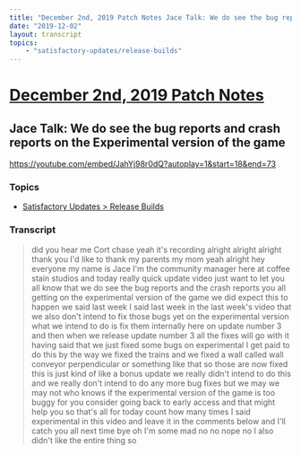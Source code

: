 ```yaml
---
title: "December 2nd, 2019 Patch Notes Jace Talk: We do see the bug reports and crash reports on the Experimental version of the game"
date: "2019-12-02"
layout: transcript
topics:
    - "satisfactory-updates/release-builds"
---
```

# [December 2nd, 2019 Patch Notes](../2019-12-02.md)
## Jace Talk: We do see the bug reports and crash reports on the Experimental version of the game
https://youtube.com/embed/JahYj98r0dQ?autoplay=1&start=18&end=73

### Topics
* [Satisfactory Updates > Release Builds](../topics/satisfactory-updates/release-builds.md)

### Transcript

> did you hear me Cort chase yeah it's recording alright alright alright thank you I'd like to thank my parents my mom yeah alright hey everyone my name is Jace I'm the community manager here at coffee stain studios and today really quick update video just want to let you all know that we do see the bug reports and the crash reports you all getting on the experimental version of the game we did expect this to happen we said last week I said last week in the last week's video that we also don't intend to fix those bugs yet on the experimental version what we intend to do is fix them internally here on update number 3 and then when we release update number 3 all the fixes will go with it having said that we just fixed some bugs on experimental I get paid to do this by the way we fixed the trains and we fixed a wall called wall conveyor perpendicular or something like that so those are now fixed this is just kind of like a bonus update we really didn't intend to do this and we really don't intend to do any more bug fixes but we may we may not who knows if the experimental version of the game is too buggy for you consider going back to early access and that might help you so that's all for today count how many times I said experimental in this video and leave it in the comments below and I'll catch you all next time bye oh I'm some mad no no nope no I also didn't like the entire thing so
